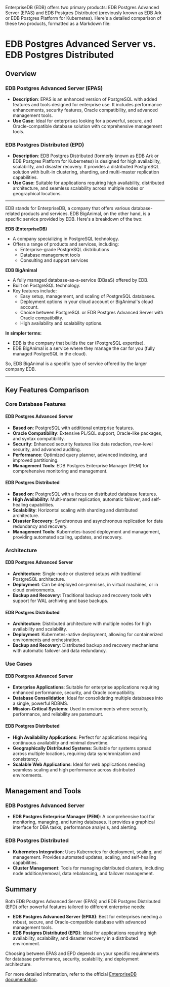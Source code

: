 EnterpriseDB (EDB) offers two primary products: EDB Postgres Advanced Server (EPAS) and EDB Postgres Distributed (previously known as EDB Ark or EDB Postgres Platform for Kubernetes). Here's a detailed comparison of these two products, formatted as a Markdown file:

# EDB Postgres Advanced Server vs. EDB Postgres Distributed

## Overview

### EDB Postgres Advanced Server (EPAS)
- **Description**: EPAS is an enhanced version of PostgreSQL with added features and tools designed for enterprise use. It includes performance enhancements, security features, Oracle compatibility, and advanced management tools.
- **Use Case**: Ideal for enterprises looking for a powerful, secure, and Oracle-compatible database solution with comprehensive management tools.

### EDB Postgres Distributed (EPD)
- **Description**: EDB Postgres Distributed (formerly known as EDB Ark or EDB Postgres Platform for Kubernetes) is designed for high availability, scalability, and disaster recovery. It provides a distributed PostgreSQL solution with built-in clustering, sharding, and multi-master replication capabilities.
- **Use Case**: Suitable for applications requiring high availability, distributed architecture, and seamless scalability across multiple nodes or geographical locations.

---
EDB stands for EnterpriseDB, a company that offers various database-related products and services. EDB BigAnimal, on the other hand, is a specific service provided by EDB. Here's a breakdown of the two:

**EDB (EnterpriseDB)**

* A company specializing in PostgreSQL technology.
* Offers a range of products and services, including:
    * Enterprise-grade PostgreSQL distributions
    * Database management tools
    * Consulting and support services

**EDB BigAnimal**

* A fully managed database-as-a-service (DBaaS) offered by EDB.
* Built on PostgreSQL technology.
* Key features include:
    * Easy setup, management, and scaling of PostgreSQL databases.
    * Deployment options in your cloud account or BigAnimal's cloud account.
    * Choice between PostgreSQL or EDB Postgres Advanced Server with Oracle compatibility.
    * High availability and scalability options.

**In simpler terms:**

* EDB is the company that builds the car (PostgreSQL expertise).
* EDB BigAnimal is a service where they manage the car for you (fully managed PostgreSQL in the cloud).

So, EDB BigAnimal is a specific type of service offered by the larger company EDB.

---

## Key Features Comparison

### Core Database Features

#### EDB Postgres Advanced Server
- **Based on**: PostgreSQL with additional enterprise features.
- **Oracle Compatibility**: Extensive PL/SQL support, Oracle-like packages, and syntax compatibility.
- **Security**: Enhanced security features like data redaction, row-level security, and advanced auditing.
- **Performance**: Optimized query planner, advanced indexing, and improved partitioning.
- **Management Tools**: EDB Postgres Enterprise Manager (PEM) for comprehensive monitoring and management.

#### EDB Postgres Distributed
- **Based on**: PostgreSQL with a focus on distributed database features.
- **High Availability**: Multi-master replication, automatic failover, and self-healing capabilities.
- **Scalability**: Horizontal scaling with sharding and distributed architecture.
- **Disaster Recovery**: Synchronous and asynchronous replication for data redundancy and recovery.
- **Management Tools**: Kubernetes-based deployment and management, providing automated scaling, updates, and recovery.

### Architecture

#### EDB Postgres Advanced Server
- **Architecture**: Single-node or clustered setups with traditional PostgreSQL architecture.
- **Deployment**: Can be deployed on-premises, in virtual machines, or in cloud environments.
- **Backup and Recovery**: Traditional backup and recovery tools with support for WAL archiving and base backups.

#### EDB Postgres Distributed
- **Architecture**: Distributed architecture with multiple nodes for high availability and scalability.
- **Deployment**: Kubernetes-native deployment, allowing for containerized environments and orchestration.
- **Backup and Recovery**: Distributed backup and recovery mechanisms with automatic failover and data redundancy.

### Use Cases

#### EDB Postgres Advanced Server
- **Enterprise Applications**: Suitable for enterprise applications requiring enhanced performance, security, and Oracle compatibility.
- **Database Consolidation**: Ideal for consolidating multiple databases into a single, powerful RDBMS.
- **Mission-Critical Systems**: Used in environments where security, performance, and reliability are paramount.

#### EDB Postgres Distributed
- **High Availability Applications**: Perfect for applications requiring continuous availability and minimal downtime.
- **Geographically Distributed Systems**: Suitable for systems spread across multiple locations, requiring data synchronization and consistency.
- **Scalable Web Applications**: Ideal for web applications needing seamless scaling and high performance across distributed environments.

## Management and Tools

### EDB Postgres Advanced Server
- **EDB Postgres Enterprise Manager (PEM)**: A comprehensive tool for monitoring, managing, and tuning databases. It provides a graphical interface for DBA tasks, performance analysis, and alerting.

### EDB Postgres Distributed
- **Kubernetes Integration**: Uses Kubernetes for deployment, scaling, and management. Provides automated updates, scaling, and self-healing capabilities.
- **Cluster Management**: Tools for managing distributed clusters, including node addition/removal, data rebalancing, and failover management.

## Summary

Both EDB Postgres Advanced Server (EPAS) and EDB Postgres Distributed (EPD) offer powerful features tailored to different enterprise needs:

- **EDB Postgres Advanced Server (EPAS)**: Best for enterprises needing a robust, secure, and Oracle-compatible database with advanced management tools.
- **EDB Postgres Distributed (EPD)**: Ideal for applications requiring high availability, scalability, and disaster recovery in a distributed environment.

Choosing between EPAS and EPD depends on your specific requirements for database performance, security, scalability, and deployment architecture.

For more detailed information, refer to the official [EnterpriseDB documentation](https://www.enterprisedb.com/docs/).
